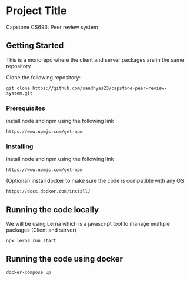 # Project Title

Capstone CS693: Peer review system


## Getting Started

This is a monorepo where the client and server packages are in the same repository

Clone the following repository:
```
git clone https://github.com/sandhyas23/capstone-peer-review-system.git
```
### Prerequisites

install node and npm using the following link

```
https://www.npmjs.com/get-npm
```

### Installing

install node and npm using the following link

```
https://www.npmjs.com/get-npm
```
(Optional) install docker to make sure the code is compatible with any OS
```
https://docs.docker.com/install/
```

## Running the code locally

We will be using Lerna which is a javascript tool to manage multiple packages (Client and server)

```
npx lerna run start
```

## Running the code using docker 
```
docker-compose up
```








